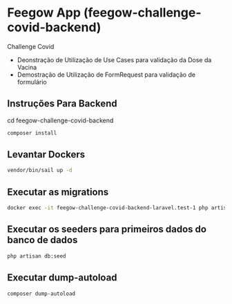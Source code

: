 # Feegow App (feegow-challenge-covid-backend)

Challenge Covid

* Deonstração de Utilização de Use Cases para validação da Dose da Vacina
* Demostração de Utilização de FormRequest para validação de formulário


## Instruções Para Backend

cd feegow-challenge-covid-backend

``` bash
composer install
```

## Levantar Dockers

``` bash
vendor/bin/sail up -d
```

## Executar as migrations

``` bash
docker exec -it feegow-challenge-covid-backend-laravel.test-1 php artisan migrate
```

## Executar os seeders para primeiros dados do banco de dados

``` bash
php artisan db:seed
```

## Executar dump-autoload

``` bash
composer dump-autoload 
```
